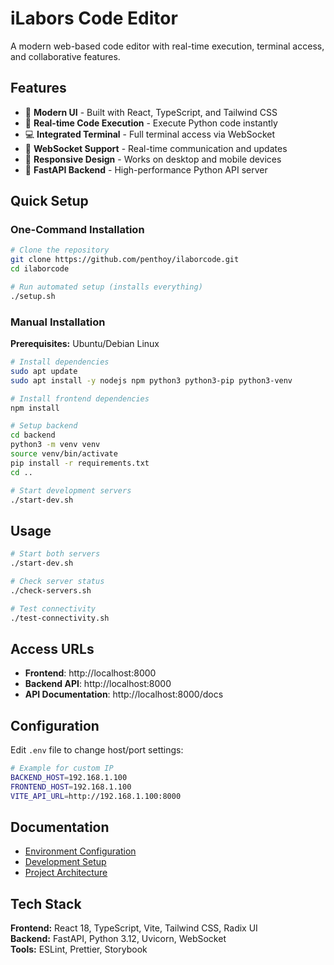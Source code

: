 # iLabors Code Editor

A modern web-based code editor with real-time execution, terminal access, and collaborative features.

## Features

- 🎨 **Modern UI** - Built with React, TypeScript, and Tailwind CSS
- 🚀 **Real-time Code Execution** - Execute Python code instantly
- 💻 **Integrated Terminal** - Full terminal access via WebSocket
- 🔌 **WebSocket Support** - Real-time communication and updates
- 📱 **Responsive Design** - Works on desktop and mobile devices
- 🔧 **FastAPI Backend** - High-performance Python API server

## Quick Setup

### One-Command Installation

```bash
# Clone the repository
git clone https://github.com/penthoy/ilaborcode.git
cd ilaborcode

# Run automated setup (installs everything)
./setup.sh
```

### Manual Installation

**Prerequisites:** Ubuntu/Debian Linux

```bash
# Install dependencies
sudo apt update
sudo apt install -y nodejs npm python3 python3-pip python3-venv

# Install frontend dependencies
npm install

# Setup backend
cd backend
python3 -m venv venv
source venv/bin/activate
pip install -r requirements.txt
cd ..

# Start development servers
./start-dev.sh
```

## Usage

```bash
# Start both servers
./start-dev.sh

# Check server status
./check-servers.sh

# Test connectivity
./test-connectivity.sh
```

## Access URLs

- **Frontend**: http://localhost:8000
- **Backend API**: http://localhost:8000  
- **API Documentation**: http://localhost:8000/docs

## Configuration

Edit `.env` file to change host/port settings:

```bash
# Example for custom IP
BACKEND_HOST=192.168.1.100
FRONTEND_HOST=192.168.1.100
VITE_API_URL=http://192.168.1.100:8000
```

## Documentation

- [Environment Configuration](docs/environment-configuration.md)
- [Development Setup](SETUP.md)
- [Project Architecture](docs/architecture.md)

## Tech Stack

**Frontend:** React 18, TypeScript, Vite, Tailwind CSS, Radix UI  
**Backend:** FastAPI, Python 3.12, Uvicorn, WebSocket  
**Tools:** ESLint, Prettier, Storybook

